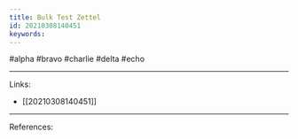 ```yaml
---
title: Bulk Test Zettel
id: 20210308140451
keywords:
---
```

#alpha #bravo #charlie #delta #echo

---
Links:

- [[20210308140451]]

---
References:
